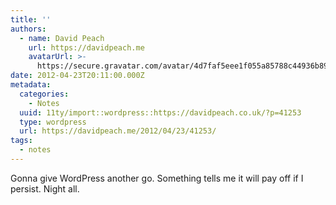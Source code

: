 ```yaml
---
title: ''
authors:
  - name: David Peach
    url: https://davidpeach.me
    avatarUrl: >-
      https://secure.gravatar.com/avatar/4d7faf5eee1f055a85788c44936b8995eaab6dfb004e7854ec747ccb272e91ee?s=96&d=mm&r=g
date: 2012-04-23T20:11:00.000Z
metadata:
  categories:
    - Notes
  uuid: 11ty/import::wordpress::https://davidpeach.co.uk/?p=41253
  type: wordpress
  url: https://davidpeach.me/2012/04/23/41253/
tags:
  - notes
---
```

Gonna give WordPress another go. Something tells me it will pay off if I persist. Night all.